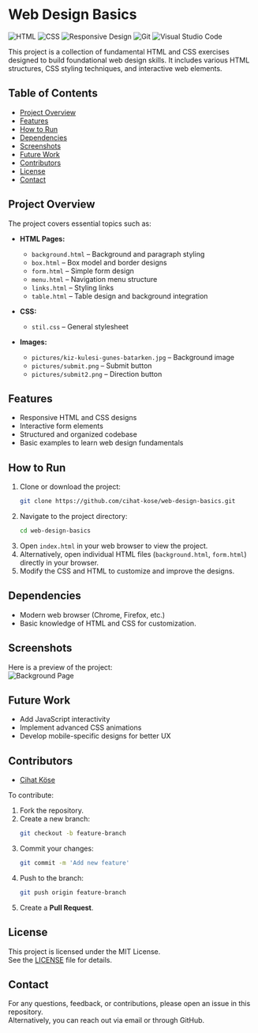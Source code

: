 
# Web Design Basics

![HTML](https://img.shields.io/badge/HTML5-E34F26?style=for-the-badge&logo=html5&logoColor=white)
![CSS](https://img.shields.io/badge/CSS3-1572B6?style=for-the-badge&logo=css3&logoColor=white)
![Responsive Design](https://img.shields.io/badge/Responsive-6DB33F?style=for-the-badge&logo=responsive&logoColor=white)
![Git](https://img.shields.io/badge/Git-F05032?style=for-the-badge&logo=git&logoColor=white)
![Visual Studio Code](https://img.shields.io/badge/VSCode-0078d7?style=for-the-badge&logo=visual-studio-code&logoColor=white)

This project is a collection of fundamental HTML and CSS exercises designed to build foundational web design skills. It includes various HTML structures, CSS styling techniques, and interactive web elements.

## Table of Contents
- [Project Overview](#project-overview)
- [Features](#features)
- [How to Run](#how-to-run)
- [Dependencies](#dependencies)
- [Screenshots](#screenshots)
- [Future Work](#future-work)
- [Contributors](#contributors)
- [License](#license)
- [Contact](#contact)

## Project Overview
The project covers essential topics such as:
- **HTML Pages:**  
  - `background.html` – Background and paragraph styling  
  - `box.html` – Box model and border designs  
  - `form.html` – Simple form design  
  - `menu.html` – Navigation menu structure  
  - `links.html` – Styling links  
  - `table.html` – Table design and background integration  

- **CSS:**  
  - `stil.css` – General stylesheet

- **Images:**  
  - `pictures/kiz-kulesi-gunes-batarken.jpg` – Background image  
  - `pictures/submit.png` – Submit button  
  - `pictures/submit2.png` – Direction button  

## Features
- Responsive HTML and CSS designs  
- Interactive form elements  
- Structured and organized codebase  
- Basic examples to learn web design fundamentals  

## How to Run
1. Clone or download the project:  
   ```bash
   git clone https://github.com/cihat-kose/web-design-basics.git
   ```
2. Navigate to the project directory:  
   ```bash
   cd web-design-basics
   ```
3. Open `index.html` in your web browser to view the project.  
4. Alternatively, open individual HTML files (`background.html`, `form.html`) directly in your browser.  
5. Modify the CSS and HTML to customize and improve the designs.

## Dependencies
- Modern web browser (Chrome, Firefox, etc.)  
- Basic knowledge of HTML and CSS for customization.  

## Screenshots
Here is a preview of the project:  
![Background Page](pictures/kiz-kulesi-gunes-batarken.jpg)

## Future Work
- Add JavaScript interactivity  
- Implement advanced CSS animations  
- Develop mobile-specific designs for better UX  

## Contributors
- [Cihat Köse](https://github.com/cihat-kose)  

To contribute:  
1. Fork the repository.  
2. Create a new branch:  
   ```bash
   git checkout -b feature-branch
   ```
3. Commit your changes:  
   ```bash
   git commit -m 'Add new feature'
   ```
4. Push to the branch:  
   ```bash
   git push origin feature-branch
   ```
5. Create a **Pull Request**.

## License
This project is licensed under the MIT License.  
See the [LICENSE](LICENSE) file for details.  

## Contact
For any questions, feedback, or contributions, please open an issue in this repository.  
Alternatively, you can reach out via email or through GitHub.
